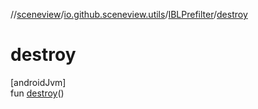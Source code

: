 //[sceneview](../../../index.md)/[io.github.sceneview.utils](../index.md)/[IBLPrefilter](index.md)/[destroy](destroy.md)

# destroy

[androidJvm]\
fun [destroy](destroy.md)()
